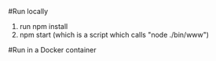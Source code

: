 #Run locally
1. run npm install
2. npm start (which is a script which calls "node ./bin/www")

#Run in a Docker container
